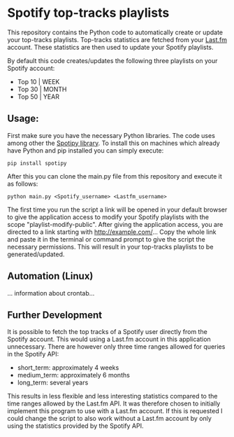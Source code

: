 # Spotify top-tracks playlists
This repository contains the Python code to automatically create or update your top-tracks playlists. Top-tracks statistics are fetched from your [Last.fm](www.last.fm) account. These statistics are then used to update your Spotify playlists.

By default this code creates/updates the following three playlists on your Spotify account:
  * Top 10 | WEEK
  * Top 30 | MONTH
  * Top 50 | YEAR

## Usage:

First make sure you have the necessary Python libraries. The code uses among other the [Spotipy library](https://spotipy.readthedocs.io/en/latest/#). To install this on machines which already have Python and pip installed you can simply execute:

`pip install spotipy`

After this you can clone the main.py file from this repository and execute it as follows:

`python main.py <Spotify_username> <Lastfm_username>`

The first time you run the script a link will be opened in your default browser to give the application access to modify your Spotify playlists with the scope "playlist-modify-public". After giving the application access, you are directed to a link starting with http://example.com/... Copy the whole link and paste it in the terminal or command prompt to give the script the necessary permissions. This will result in your top-tracks playlists to be generated/updated.

## Automation (Linux)

... information about crontab...

## Further Development

It is possible to fetch the top tracks of a Spotify user directly from the Spotify account. This would using a Last.fm account in this application unnecessary. There are however only three time ranges allowed for queries in the Spotify API:

  * short_term: approximately 4 weeks
  * medium_term: approximately 6 months
  * long_term: several years

This results in less flexible and less interesting statistics compared to the time ranges allowed by the Last.fm API. It was therefore chosen to initially implement this program to use with a Last.fm account. If this is requested I could change the script to also work without a Last.fm account by only using the statistics provided by the Spotify API. 
